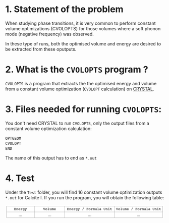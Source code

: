  # 1. Statement of the problem
 
 When studying phase transitions, it is very common to perform constant volume optimizations (CVOLOPTS) for those volumes where a soft phonon mode (negative frequency) was observed.
 
 In these type of runs, both the optimised volume and energy are desired to be extracted from these oputputs. 
 
 # 2. What is the `CVOLOPTS` program ? 
 
 `CVOLOPTS` is a program that extracts the the optimised energy and volume from a constant volume optimization (``CVOLOPT`` calculation) on [CRYSTAL](http://www.crystal.unito.it/index.php). 
 
 
 # 3. Files needed for running `CVOLOPTS`:
 
 You don't need CRYSTAL to run `CVOLOPTS`, only the output files from a constant volume optimization calculation:
 
 ```
 OPTGEOM
 CVOLOPT
 END 
 ```
 The name of this output has to end as `*.out`

 # 4. Test

Under the `Test` folder, you will find 16 constant volume optimization outputs `*.out` for Calcite I.
If you run the program, you will obtain the following table:

![Data flow](https://github.com/DavidCdeB/CVOLOPTS/blob/master/Images_for_README_md/data.png)

 
